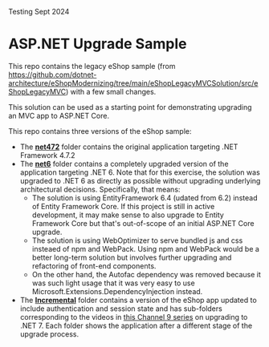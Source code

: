 Testing Sept 2024

# ASP.NET Upgrade Sample

This repo contains the legacy eShop sample (from https://github.com/dotnet-architecture/eShopModernizing/tree/main/eShopLegacyMVCSolution/src/eShopLegacyMVC) with a few small changes.

This solution can be used as a starting point for demonstrating upgrading an MVC app to ASP.NET Core.

This repo contains three versions of the eShop sample:

* The **[net472](net472)** folder contains the original application targeting .NET Framework 4.7.2
* The **[net6](net6)** folder contains a completely upgraded version of the application targeting .NET 6. Note that for this exercise, the solution was upgraded to .NET 6 as directly as possible without upgrading underlying architectural decisions. Specifically, that means:
  * The solution is using EntityFramework 6.4 (udated from 6.2) instead of Entity Framework Core. If this project is still in active development, it may make sense to also upgrade to Entity Framework Core but that's out-of-scope of an initial ASP.NET Core upgrade.
  * The solution is using WebOptimizer to serve bundled js and css insteaed of npm and WebPack. Using npm and WebPack would be a better long-term solution but involves further upgrading and refactoring of front-end components.
  * On the other hand, the Autofac dependency was removed because it was such light usage that it was very easy to use Microsoft.Extensions.DependencyInjection instead.
* The **[Incremental](Incremental)** folder contains a version of the eShop app updated to include authentication and session state and has sub-folders corresponding to the videos in [this Channel 9 series](https://www.youtube.com/playlist?list=PLdo4fOcmZ0oWiK8r9OkJM3MUUL7_bOT9z) on upgrading to .NET 7. Each folder shows the application after a different stage of the upgrade process.
